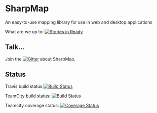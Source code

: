 # SharpMap
An easy-to-use mapping library for use in web and desktop applications   

What are we up to: [![Stories in Ready](https://badge.waffle.io/SharpMap/SharpMap.png?label=ready&title=Ready)](http://waffle.io/SharpMap/SharpMap)

## Talk...
Join the [![Gitter](https://img.shields.io/gitter/room/TechnologyAdvice/Stardust.svg)](https://gitter.im/SharpMap) about SharpMap.

## Status
Travis build status [![Build Status](https://travis-ci.org/SharpMap/SharpMap.svg?branch=Branches%2F1.0)](https://travis-ci.org/SharpMap/SharpMap)

TeamCity build status: [![Build Status](https://img.shields.io/teamcity/codebetter/bt975.svg)](http://teamcity.codebetter.com/viewType.html?buildTypeId=bt975)

Teamcity coverage status: [![Coverage Status](https://img.shields.io/teamcity/coverage/bt976.svg)](http://teamcity.codebetter.com/viewType.html?buildTypeId=bt976)
